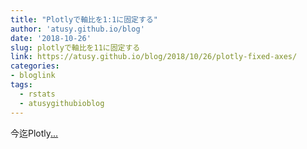 ```yaml
---
title: "Plotlyで軸比を1:1に固定する"
author: 'atusy.github.io/blog'
date: '2018-10-26'
slug: plotlyで軸比を11に固定する
link: https://atusy.github.io/blog/2018/10/26/plotly-fixed-axes/
categories:
- bloglink
tags:
  - rstats
  - atusygithubioblog
---
```


今迄Plotly[... <i class="fas fa-external-link-alt"></i>](https://atusy.github.io/blog/2018/10/26/plotly-fixed-axes/)

